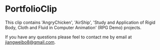 # PortfolioClip

This clip contains 'AngryChicken', 'AirShip', 'Study and Application of Rigid Body, Cloth and Fluid in Computer Animation' (RPG Demo) projects.

If you have any questions please feel to contact me by email at jiangweibo8@gmail.com.
